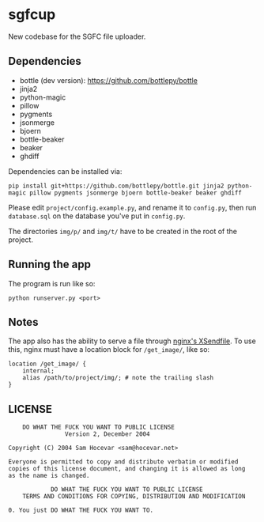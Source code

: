 sgfcup
======
New codebase for the SGFC file uploader.

Dependencies
------------
* bottle (dev version): https://github.com/bottlepy/bottle
* jinja2
* python-magic
* pillow
* pygments
* jsonmerge
* bjoern
* bottle-beaker
* beaker
* ghdiff

Dependencies can be installed via:

    pip install git+https://github.com/bottlepy/bottle.git jinja2 python-magic pillow pygments jsonmerge bjoern bottle-beaker beaker ghdiff

Please edit `project/config.example.py`, and rename it to `config.py`,
then run `database.sql` on the database you've put in `config.py`.

The directories `img/p/` and `img/t/` have to be created in the root of the project.


Running the app
---------------
The program is run like so:

    python runserver.py <port>


Notes
-----
The app also has the ability to serve a file through [nginx's XSendfile](http://wiki.nginx.org/XSendfile). To use this, nginx must have a location block for `/get_image/`, like so:

    location /get_image/ {
        internal;
        alias /path/to/project/img/; # note the trailing slash
    }

LICENSE
-------
        DO WHAT THE FUCK YOU WANT TO PUBLIC LICENSE
                    Version 2, December 2004

    Copyright (C) 2004 Sam Hocevar <sam@hocevar.net>

    Everyone is permitted to copy and distribute verbatim or modified
    copies of this license document, and changing it is allowed as long
    as the name is changed.

                DO WHAT THE FUCK YOU WANT TO PUBLIC LICENSE
        TERMS AND CONDITIONS FOR COPYING, DISTRIBUTION AND MODIFICATION

    0. You just DO WHAT THE FUCK YOU WANT TO.

